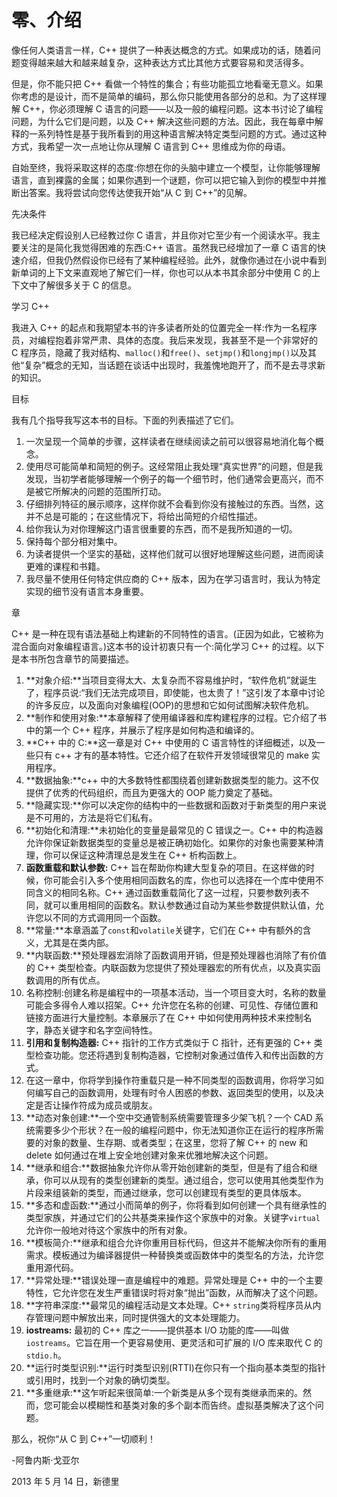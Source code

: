 # 零、介绍

像任何人类语言一样，C++ 提供了一种表达概念的方式。如果成功的话，随着问题变得越来越大和越来越复杂，这种表达方式比其他方式要容易和灵活得多。

但是，你不能只把 C++ 看做一个特性的集合；有些功能孤立地看毫无意义。如果你考虑的是设计，而不是简单的编码，那么你只能使用各部分的总和。为了这样理解 C++，你必须理解 C 语言的问题——以及一般的编程问题。这本书讨论了编程问题，为什么它们是问题，以及 C++ 解决这些问题的方法。因此，我在每章中解释的一系列特性是基于我所看到的用这种语言解决特定类型问题的方式。通过这种方式，我希望一次一点地让你从理解 C 语言到 C++ 思维成为你的母语。

自始至终，我将采取这样的态度:你想在你的头脑中建立一个模型，让你能够理解语言，直到裸露的金属；如果你遇到一个谜题，你可以把它输入到你的模型中并推断出答案。我将尝试向您传达使我开始“从 C 到 C++”的见解。

先决条件

我已经决定假设别人已经教过你 C 语言，并且你对它至少有一个阅读水平。我主要关注的是简化我觉得困难的东西:C++ 语言。虽然我已经增加了一章 C 语言的快速介绍，但我仍然假设你已经有了某种编程经验。此外，就像你通过在小说中看到新单词的上下文来直观地了解它们一样，你也可以从本书其余部分中使用 C 的上下文中了解很多关于 C 的信息。

学习 C++

我进入 C++ 的起点和我期望本书的许多读者所处的位置完全一样:作为一名程序员，对编程抱着非常严肃、具体的态度。我后来发现，我甚至不是一个非常好的 C 程序员，隐藏了我对结构、`malloc()`和`free()`、`setjmp()`和`longjmp()`以及其他“复杂”概念的无知，当话题在谈话中出现时，我羞愧地跑开了，而不是去寻求新的知识。

目标

我有几个指导我写这本书的目标。下面的列表描述了它们。

1.  一次呈现一个简单的步骤，这样读者在继续阅读之前可以很容易地消化每个概念。
2.  使用尽可能简单和简短的例子。这经常阻止我处理“真实世界”的问题，但是我发现，当初学者能够理解一个例子的每一个细节时，他们通常会更高兴，而不是被它所解决的问题的范围所打动。
3.  仔细排列特征的展示顺序，这样你就不会看到你没有接触过的东西。当然，这并不总是可能的；在这些情况下，将给出简短的介绍性描述。
4.  给你我认为对你理解这门语言很重要的东西，而不是我所知道的一切。
5.  保持每个部分相对集中。
6.  为读者提供一个坚实的基础，这样他们就可以很好地理解这些问题，进而阅读更难的课程和书籍。
7.  我尽量不使用任何特定供应商的 C++ 版本，因为在学习语言时，我认为特定实现的细节没有语言本身重要。

章

C++ 是一种在现有语法基础上构建新的不同特性的语言。(正因为如此，它被称为混合面向对象编程语言。)这本书的设计初衷只有一个:简化学习 C++ 的过程。以下是本书所包含章节的简要描述。

1.  **对象介绍:**当项目变得太大、太复杂而不容易维护时，“软件危机”就诞生了，程序员说:“我们无法完成项目，即使能，也太贵了！”这引发了本章中讨论的许多反应，以及面向对象编程(OOP)的思想和它如何试图解决软件危机。
2.  **制作和使用对象:**本章解释了使用编译器和库构建程序的过程。它介绍了书中的第一个 C++ 程序，并展示了程序是如何构造和编译的。
3.  **C++ 中的 C:**这一章是对 C++ 中使用的 C 语言特性的详细概述，以及一些只有 c++ 才有的基本特性。它还介绍了在软件开发领域很常见的 make 实用程序。
4.  **数据抽象:**c++ 中的大多数特性都围绕着创建新数据类型的能力。这不仅提供了优秀的代码组织，而且为更强大的 OOP 能力奠定了基础。
5.  **隐藏实现:**你可以决定你的结构中的一些数据和函数对于新类型的用户来说是不可用的，方法是将它们私有。
6.  **初始化和清理:**未初始化的变量是最常见的 C 错误之一。C++ 中的构造器允许你保证新数据类型的变量总是被正确初始化。如果你的对象也需要某种清理，你可以保证这种清理总是发生在 C++ 析构函数上。
7.  **函数重载和默认参数:** C++ 旨在帮助你构建大型复杂的项目。在这样做的时候，你可能会引入多个使用相同函数名的库，你也可以选择在一个库中使用不同含义的相同名称。C++ 通过函数重载简化了这一过程，只要参数列表不同，就可以重用相同的函数名。默认参数通过自动为某些参数提供默认值，允许您以不同的方式调用同一个函数。
8.  **常量:**本章涵盖了`const`和`volatile`关键字，它们在 C++ 中有额外的含义，尤其是在类内部。
9.  **内联函数:**预处理器宏消除了函数调用开销，但是预处理器也消除了有价值的 C++ 类型检查。内联函数为您提供了预处理器宏的所有优点，以及真实函数调用的所有优点。
10.  名称控制:创建名称是编程中的一项基本活动，当一个项目变大时，名称的数量可能会多得令人难以招架。C++ 允许您在名称的创建、可见性、存储位置和链接方面进行大量控制。本章展示了在 C++ 中如何使用两种技术来控制名字，静态关键字和名字空间特性。
11.  **引用和复制构造器:** C++ 指针的工作方式类似于 C 指针，还有更强的 C++ 类型检查功能。您还将遇到复制构造器，它控制对象通过值传入和传出函数的方式。
12.  在这一章中，你将学到操作符重载只是一种不同类型的函数调用，你将学习如何编写自己的函数调用，处理有时令人困惑的参数、返回类型的使用，以及决定是否让操作符成为成员或朋友。
13.  **动态对象创建:**一个空中交通管制系统需要管理多少架飞机？一个 CAD 系统需要多少个形状？在一般的编程问题中，你无法知道你正在运行的程序所需要的对象的数量、生存期、或者类型；在这里，您将了解 C++ 的 new 和 delete 如何通过在堆上安全地创建对象来优雅地解决这个问题。
14.  **继承和组合:**数据抽象允许你从零开始创建新的类型，但是有了组合和继承，你可以从现有的类型创建新的类型。通过组合，您可以使用其他类型作为片段来组装新的类型，而通过继承，您可以创建现有类型的更具体版本。
15.  **多态和虚函数:**通过小而简单的例子，你将看到如何创建一个具有继承性的类型家族，并通过它们的公共基类来操作这个家族中的对象。关键字`virtual`允许你一般地对待这个家族中的所有对象。
16.  **模板简介:**继承和组合允许你重用目标代码，但这并不能解决你所有的重用需求。模板通过为编译器提供一种替换类或函数体中的类型名的方法，允许您重用源代码。
17.  **异常处理:**错误处理一直是编程中的难题。异常处理是 C++ 中的一个主要特性，它允许您在发生严重错误时将对象“抛出”函数，从而解决了这个问题。
18.  **字符串深度:**最常见的编程活动是文本处理。C++ `string`类将程序员从内存管理问题中解放出来，同时提供强大的文本处理能力。
19.  **iostreams:** 最初的 C++ 库之一——提供基本 I/O 功能的库——叫做`iostreams`。它旨在用一个更容易使用、更灵活和可扩展的 I/O 库来取代 C 的`stdio.h`。
20.  **运行时类型识别:**运行时类型识别(RTTI)在你只有一个指向基本类型的指针或引用时，找到一个对象的确切类型。
21.  **多重继承:**这乍听起来很简单:一个新类是从多个现有类继承而来的。然而，您可能会以模糊性和基类对象的多个副本而告终。虚拟基类解决了这个问题。

那么，祝你“从 C 到 C++”一切顺利！

-阿鲁内斯·戈亚尔

2013 年 5 月 14 日，新德里